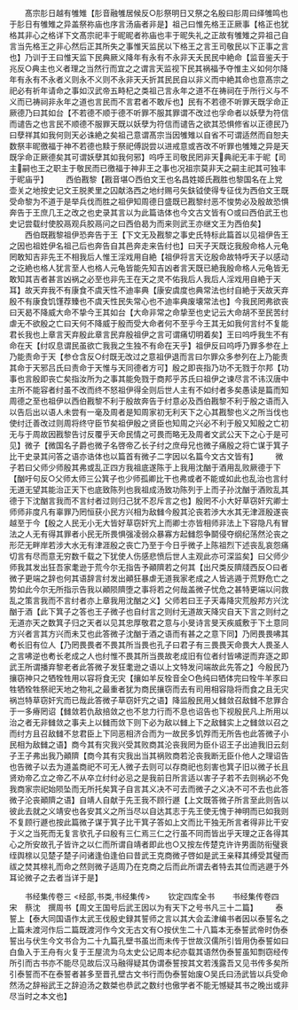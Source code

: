 <!-- { "loadSidebar": true } -->
　　髙宗肜日越有雊雉【肜音融雊居候反○肜祭明日又祭之名殷曰肜周曰绎雊鸣也于肜日有雊雉之异盖祭祢庙也序言汤庙者非是】祖己曰惟先格王正厥事【格正也犹格其非心之格详下文髙宗祀丰于昵昵者祢庙也丰于昵失礼之正故有雊雉之异祖己自言当先格王之非心然后正其所失之事惟天监民以下格王之言王司敬民以下正事之言也】乃训于王曰惟天监下民典厥义降年有永有不永非天夭民民中絶命【监音鉴夭于兆反○典主也义者理之当然行而宜之之谓言天监视下民其祸福予夺惟主义如何尔降年有永有不永者义则永不义则不永非天夭折其民民自以非义而中絶其命也意髙宗之祀必有祈年请命之事如汉武帝五畤杞之类祖己言永年之道不在祷祠在于所行义与不义而已祷祠非永年之道也言民而不言君者不敢斥也】民有不若德不听罪天既孚命正厥德乃曰其如台【不若德不顺于德不听罪不服其罪谓不改过也孚命者以妖孽为符信而谴告之也言民不顺德不服罪天既以妖孽为符信而谴告之欲其恐惧修省以正德民乃曰孽祥其如我何则天必诛絶之矣祖己意谓髙宗当因雊雉以自省不可谓适然而自恕夫数祭丰昵徼福于神不若德也黩于祭祀傅説尝以进戒意或吝改不听罪也雊雉之异是天既孚命正厥德矣其可谓妖孽其如我何邪】呜呼王司敬民罔非天典祀无丰于昵【司主嗣也王之职主于敬民而已徼福于神非王之事也况祖宗莫非天之嗣主祀其可独丰于昵庙乎】
　　西伯戡黎【戡音堪○西伯文王也名昌姓姬氏戡胜也黎国名在上党壶关之地按史记文王脱羑里之囚献洛西之地纣赐弓矢鈇钺使得专征伐为西伯文王既受命黎为不道于是举兵伐而胜之祖伊知周德日盛既已戡黎纣恶不悛势必及殷故恐惧奔告于王庶几王之改之也史录其言以为此篇诰体也今文古文皆有○或曰西伯武王也史记尝载纣使胶鬲观兵胶鬲问之曰西伯曷为而来则武王亦继文王为西伯矣】
　　西伯既戡黎祖伊恐奔告于王【下文无及戡黎之事史氏特标此篇首以见祖伊告王之因也祖姓伊名祖己后也奔告自其邑奔走来告纣也】曰天子天既讫我殷命格人元龟罔敢知吉非先王不相我后人惟王淫戏用自絶【祖伊将言天讫殷命故特呼天子以感动之讫絶也格人犹言至人也格人元龟皆能先知吉凶者言天既已絶我殷命格人元龟皆无敢知其吉者甚言凶祸之必至也非先王在天之灵不佑我后人我后人淫戏用自絶于天耳】故天弃我不有康食不虞天性不迪率典【康安虞度也典常法也纣自絶于天故天弃殷不有康食饥馑荐臻也不虞天性民失常心也不迪率典废壊常法也】今我民罔弗欲丧曰天曷不降威大命不挚今王其如台【大命非常之命挚至也史记云大命胡不至民苦纣虐无不欲殷之亡曰天何不降威于殷而受大命者何不至乎今王其无如我何言纣不复能君长我也上章言天弃殷此章言民弃殷祖伊之言可谓痛切明着矣】王曰呜呼我生不有命在天【纣叹息谓民虽欲亡我我之生独不有命在天乎】祖伊反曰呜呼乃罪多参在上乃能责命于天【参仓含反○纣既无改过之意祖伊退而言曰尔罪众多参列在上乃能责其命于天邪吕氏曰责命于天惟与天同德者方可】殷之即丧指乃功不无戮于尔邦【功事也言殷即丧亡矣指汝所为之事其能免戮于商邦乎苏氏曰祖伊之谏尽言不讳汉唐中主所不能容者纣虽不改而终不怒祖伊得全则后世人主有不如纣者多矣愚读是篇而知周德之至也祖伊以西伯戡黎不利于殷故奔告于纣意必及西伯戡黎不利于殷之语而入以告后出以语人未尝有一毫及周者是知周家初无利天下之心其戡黎也义之所当伐也使纣迁善改过则周将终守臣节矣祖伊殷之贤臣也知周之兴必不利于殷又知殷之亡初无与于周故因戡黎告讨反覆乎天命民情之可畏而略无及周者文武公天下之心于是可见】微子【微国名子爵也微子名啓帝乙长子纣之庶母兄也微子痛殷之将亡谋于箕子比干史录其问答之语亦诰体也以篇首有微子二字因以名篇今文古文皆有】
　　微子若曰父师少师殷其弗或乱正四方我祖底遂陈于上我用沈酗于酒用乱败厥德于下【酗吁句反○父师太师三公箕子也少师孤卿比干也弗或者不能或如此也乱治也言纣无道无望其能治正天下也底致陈列也我祖成汤致功陈列于上而子孙沈酗于酒败乱其德于下沈酗言我而不言纣者过则归己犹不忍斥言之也】殷罔不小大好草窃奸宄卿士师师非度凡有辜罪乃罔恒获小民方兴相为敌雠今殷其沦丧若渉大水其无津涯殷遂丧越至于今【殷之人民无小无大皆好草窃奸宄上而卿士亦皆相师非法上下容隐凡有冒法之人无有得其罪者小民无所畏惧强凌弱众暴寡方起雠怨争鬬侵夺纲纪荡然沦丧之形茫无畔岸若涉大水无有津涯殷之丧亡乃至于今日乎微子上陈祖烈下述丧乱哀怨痛切言有尽而意无穷数千载之下犹使人伤感悲愤后世人主观此亦可深监矣】曰父师少师我其发出狂吾家耄逊于荒今尔无指告予顚隮若之何其【出尺类反隮牋西反○曰者微子更端之辞也何其语辞言纣发出顚狂暴虐无道我家老成之人皆逃遁于荒野危亡之势如此今尔无所指示告我以顚陨隮堕之事将若之何哉盖微子忧危之甚特更端以问救乱之策言我而不言纣者亦上章我用沈酗之义】父师若曰王子天毒降灾荒殷邦方兴沈酗于酒【此下箕子之答也王子微子也自纣言之则纣无道故天降灾自天下言之则纣之无道亦天之数箕子归之天者以见其忠厚敬君之意与小旻诗言旻天疾威敷于下土意同方兴者言其方兴而未艾也此答微子沈酗于酒之语而有甚之之意下同】乃罔畏畏咈其耇长旧有位人【乃罔畏畏者不畏其所当畏也孔子曰君子有三畏畏天命畏大人畏圣人之言咈逆也耇长老成之人也纣惟不畏其所当畏故老成旧有位者纣皆咈逆而弃逐之即武王所谓播弃黎老者此答微子发狂耄逊之语以上文特发问端故此先答之】今殷民乃攘窃神只之牺牷牲用以容将食无灾【攘如羊反牷音全○色纯曰牺体完曰牷牛羊豕曰牲牺牷牲祭祀天地之物礼之最重者犹为商民攘窃而去有司用相容隐将而食之且无灾祸岂特草窃奸宄而已哉此答微子草窃奸宄之语】降监殷民用乂雠敛召敌雠不怠罪合于一多瘠罔诏【雠敛若仇敌掊敛之也不怠力行而不息也诏告也下视殷民凡上所用以治之者无非雠敛之事夫上以雠而敛下则下必为敌以雠上下之敌雠实上之雠敛以召之而纣方且召敌雠不怠君臣上下同恶相济合而为一故民多饥殍而无所告也此答微子小民相为敌雠之语】商今其有灾我兴受其败商其沦丧我罔为臣仆诏王子出迪我旧云刻子王子弗出我乃顚隮【商今其有灾我出当其祸败商若沦丧我断无臣仆他人之理诏告也告微子以去为道盖商祀不可无人微子去则可以存商祀也刻害也箕子旧以微子长且贤劝帝乙立之帝乙不从卒立纣纣必忌之是我前日所言适以害子子若不去则祸必不免我商家宗祀始陨坠而无所托矣箕子自言其义决不可去而微子之义决不可不去也此答微子沦丧顚隮之语】自靖人自献于先王我不顾行遯【上文既答微子所言至此则告以彼此去就之义靖安也各安其义之所当尽以自达其志于先王使无愧于神明而已如我则不复顾行遯也按此篇微子谋于箕子比干箕子答如上文而比干独无所言者得非比干安于义之当死而无复言欤孔子曰殷有三仁焉三仁之行虽不同而皆出乎天理之正各得其心之所安故孔子皆许之以仁而所谓自靖者即此也○又按左传楚克许许男面防衔璧衰绖舆榇以见楚子楚子问诸逢伯逢伯曰昔武王克商微子啓如是武王亲释其缚受其璧而祓之焚其榇礼而命之然则微子适周乃在克商之后而此所谓去者特去其位而逃遯于外耳论微子之去者当详于是】













　　书经集传卷三
<经部,书类,书经集传>
　　钦定四库全书
　　书经集传卷四　　　　　　宋　蔡沈　撰周书【周文王国号后武王因以为有天下之号书凡三十二篇】
　　泰誓上【泰大同国语作太武王伐殷史録其誓师之言以其大会孟津编书者因以泰誓名之上篇未渡河作后二篇既渡河作今文无古文有○按伏生二十八篇本无泰誓武帝时伪泰誓出与伏生今文书合为二十九篇孔壁书虽岀而未传于世故汉儒所引皆用伪泰誓如曰白鱼入于王舟有火复于王屋流为乌太史公记周本纪亦载其语然伪泰誓虽知剽窃经传所引而古书亦不能尽见故后汉马融得疑其伪谓泰誓按其文若浅露吾又见书传多矣所引泰誓而不在泰誓者甚多至晋孔壁古文书行而伪泰誓始废○吴氏曰汤武皆以兵受命然汤之辞裕武王之辞迫汤之数桀也恭武之数纣也傲学者不能无憾疑其书之晚出或非尽当时之本文也】
